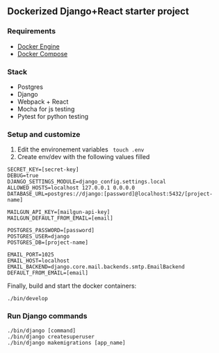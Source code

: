 ## Dockerized Django+React starter project

### Requirements
* [Docker Engine](https://docs.docker.com/engine/installation)
* [Docker Compose](https://docs.docker.com/compose/install)

### Stack
* Postgres
* Django
* Webpack + React
* Mocha for js testing
* Pytest for python testing

### Setup and customize

1. Edit the environement variables
` touch .env`
2. Create env/dev with the following values filled

```
SECRET_KEY=[secret-key]
DEBUG=true
DJANGO_SETTINGS_MODULE=django_config.settings.local
ALLOWED_HOSTS=localhost 127.0.0.1 0.0.0.0
DATABASE_URL=postgres://django:[password]@localhost:5432/[project-name]

MAILGUN_API_KEY=[mailgun-api-key]
MAILGUN_DEFAULT_FROM_EMAIL=[email]

POSTGRES_PASSWORD=[password]
POSTGRES_USER=django
POSTGRES_DB=[project-name]

EMAIL_PORT=1025
EMAIL_HOST=localhost
EMAIL_BACKEND=django.core.mail.backends.smtp.EmailBackend
DEFAULT_FROM_EMAIL=[email]
```

Finally, build and start the docker containers:

```
./bin/develop
```

### Run Django commands

```
./bin/django [command]
./bin/django createsuperuser
./bin/django makemigrations [app_name]
```
